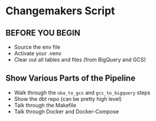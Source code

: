 # Changemakers Script

## BEFORE YOU BEGIN
* Source the env file
* Activate your .venv
* Clear out all tables and files (from BigQuery and GCS)

## Show Various Parts of the Pipeline
* Walk through the `nba_to_gcs` and `gcs_to_bigquery` steps
* Show the dbt repo (can be pretty high level)
* Talk through the Makefile
* Talk through Docker and Docker-Compose